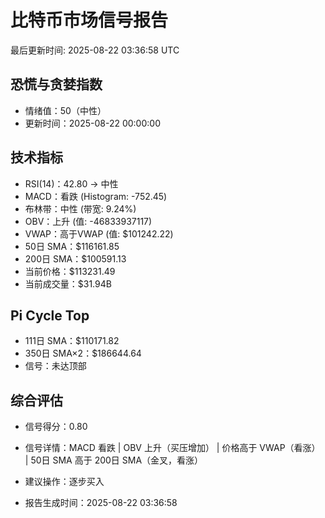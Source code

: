 # 比特币市场信号报告

最后更新时间: 2025-08-22 03:36:58 UTC

## 恐慌与贪婪指数
- 情绪值：50（中性）
- 更新时间：2025-08-22 00:00:00

## 技术指标
- RSI(14)：42.80 → 中性
- MACD：看跌 (Histogram: -752.45)
- 布林带：中性 (带宽: 9.24%)
- OBV：上升 (值: -46833937117)
- VWAP：高于VWAP (值: $101242.22)
- 50日 SMA：$116161.85
- 200日 SMA：$100591.13
- 当前价格：$113231.49
- 当前成交量：$31.94B

## Pi Cycle Top
- 111日 SMA：$110171.82
- 350日 SMA×2：$186644.64
- 信号：未达顶部

## 综合评估
- 信号得分：0.80
- 信号详情：MACD 看跌 | OBV 上升（买压增加） | 价格高于 VWAP（看涨） | 50日 SMA 高于 200日 SMA（金叉，看涨）
- 建议操作：逐步买入

- 报告生成时间：2025-08-22 03:36:58